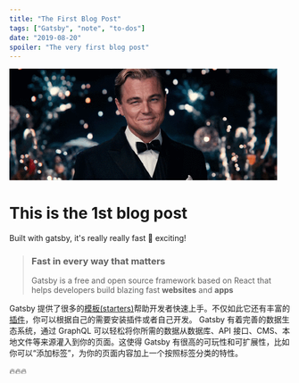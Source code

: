 ```yaml
---
title: "The First Blog Post"
tags: ["Gatsby", "note", "to-dos"]
date: "2019-08-20"
spoiler: "The very first blog post"
---
```


![Gatsby](gatsby.gif)

# This is the 1st blog post

Built with gatsby, it's really really fast 🚀 exciting!

> ### Fast in every way that matters
>
> Gatsby is a free and open source framework based on React that helps developers build blazing fast **websites** and **apps**

Gatsby 提供了很多的[模板(starters)](https://www.gatsbyjs.org/starters/)帮助开发者快速上手。不仅如此它还有丰富的[插件](https://www.gatsbyjs.org/plugins/)，你可以根据自己的需要安装插件或者自己开发。 Gatsby 有着完善的数据生态系统，通过 GraphQL 可以轻松将你所需的数据从数据库、API 接口、CMS、本地文件等来源灌入到你的页面。这使得 Gatsby 有很高的可玩性和可扩展性，比如你可以“添加标签”，为你的页面内容加上一个按照标签分类的特性。

🔥🔥🔥
